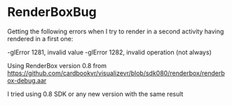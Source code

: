 # RenderBoxBug

Getting the following errors when I try to render in a second activity having rendered in a first one:

-glError 1281, invalid value
-glError 1282, invalid operation  (not always)

Using RenderBox version 0.8 from https://github.com/cardbookvr/visualizevr/blob/sdk080/renderbox/renderbox-debug.aar

I tried using 0.8 SDK or any new version with the same result
